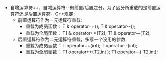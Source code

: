 * 自增运算符++、自减运算符--有前置/后置之分，为了区分所重载的是前置运算符还是后置运算符，C++规定:
  * 前置运算符作为一元运算符重载:
    * 重载为成员函数：
      T & operator++();
      T & operator--();
    * 重载为全局函数：
      T1 & operator++(T2);
      T1 & operator—(T2);
  * 后置运算符作为二元运算符重载，多写一个没用的参数:
    * 重载为成员函数：
      T operator++(int);
      T operator--(int);
    * 重载为全局函数：
      T1 operator++(T2,int );
      T1 operator—( T2,int);
